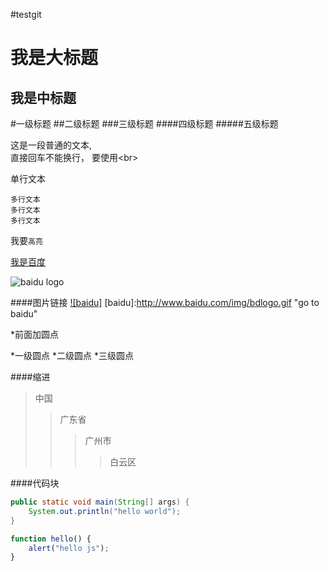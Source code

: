#testgit

我是大标题
========

我是中标题
-------

#一级标题
##二级标题
###三级标题
####四级标题
#####五级标题

这是一段普通的文本,<br>
直接回车不能换行，
要使用\<br> 

单行文本

    多行文本
    多行文本
    多行文本

我要`高亮`

[我是百度](http://www.baidu.com "go to baidu")

![](http://www.baidu.com/img/bdlogo.gif "baidu logo")

####图片链接
[![baidu]](http://www.baidu.com/)
[baidu]:http://www.baidu.com/img/bdlogo.gif "go to baidu"


*前面加圆点

*一级圆点
    *二级圆点
        *三级圆点

####缩进
>中国
>>广东省
>>>广州市
>>>>白云区

####代码块

```java
public static void main(String[] args) {
    System.out.println("hello world");
}
```

```javascript
function hello() {
    alert("hello js");
}
```

